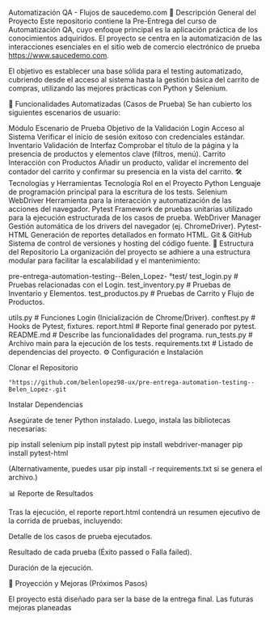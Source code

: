 Automatización QA - Flujos de saucedemo.com
📄 Descripción General del Proyecto
Este repositorio contiene la Pre-Entrega del curso de Automatización QA, cuyo enfoque principal es la aplicación práctica de los conocimientos adquiridos. El proyecto se centra en la automatización de las interacciones esenciales en el sitio web de comercio electrónico de prueba https://www.saucedemo.com.

El objetivo es establecer una base sólida para el testing automatizado, cubriendo desde el acceso al sistema hasta la gestión básica del carrito de compras, utilizando las mejores prácticas con Python y Selenium.

🚀 Funcionalidades Automatizadas (Casos de Prueba)
Se han cubierto los siguientes escenarios de usuario:

Módulo	Escenario de Prueba	Objetivo de la Validación
Login	Acceso al Sistema	Verificar el inicio de sesión exitoso con credenciales estándar.
Inventario	Validación de Interfaz	Comprobar el título de la página y la presencia de productos y elementos clave (filtros, menú).
Carrito	Interacción con Productos	Añadir un producto, validar el incremento del contador del carrito y confirmar su presencia en la vista del carrito.
🛠️ Tecnologías y Herramientas
Tecnología	Rol en el Proyecto
Python	Lenguaje de programación principal para la escritura de los tests.
Selenium WebDriver	Herramienta para la interacción y automatización de las acciones del navegador.
Pytest	Framework de pruebas unitarias utilizado para la ejecución estructurada de los casos de prueba.
WebDriver Manager	Gestión automática de los drivers del navegador (ej. ChromeDriver).
Pytest-HTML	Generación de reportes detallados en formato HTML.
Git & GitHub	Sistema de control de versiones y hosting del código fuente.
📁 Estructura del Repositorio
La organización del proyecto se adhiere a una estructura modular para facilitar la escalabilidad y el mantenimiento:

pre-entrega-automation-testing--Belen_Lopez-
 °test/ 
 test_login.py         # Pruebas relacionadas con el Login. 
 test_inventory.py     # Pruebas de Inventario y Elementos. 
 test_productos.py     # Pruebas de Carrito y Flujo de Productos.
 
 utils.py                # Funciones Login (Inicialización de Chrome/Driver). 
 conftest.py             # Hooks de Pytest, fixtures. 
 report.html             # Reporte final generado por pytest. 
 README.md               # Describe las funcionalidades del programa. 
 run_tests.py            # Archivo main para la ejecución de los tests. 
 requirements.txt        # Listado de dependencias del proyecto.
⚙️ Configuración e Instalación

Clonar el Repositorio

    °https://github.com/belenlopez98-ux/pre-entrega-automation-testing--Belen_Lopez-.git

   

Instalar Dependencias

Asegúrate de tener Python instalado. Luego, instala las bibliotecas necesarias:

pip install selenium
pip install pytest
pip install webdriver-manager
pip install pytest-html

(Alternativamente, puedes usar pip install -r requirements.txt si se genera el archivo.)

📊 Reporte de Resultados

Tras la ejecución, el reporte report.html contendrá un resumen ejecutivo de la corrida de pruebas, incluyendo:

Detalle de los casos de prueba ejecutados.

Resultado de cada prueba (Éxito passed o Falla failed).

Duración de la ejecución.

🎯 Proyección y Mejoras (Próximos Pasos)

El proyecto está diseñado para ser la base de la entrega final. Las futuras mejoras planeadas
